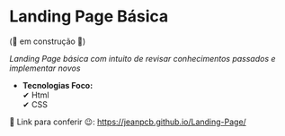 # Landing Page Básica 

(🧱 em construção 🧱)

*Landing Page básica com intuito de revisar conhecimentos passados e implementar novos*

- **Tecnologias Foco:** <br>
✔ Html <br>
✔ CSS

🔗 Link para conferir 😉: https://jeanpcb.github.io/Landing-Page/
